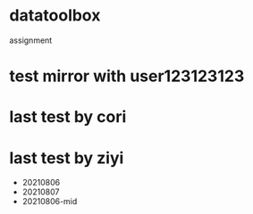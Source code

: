 # datatoolbox
assignment

# test mirror with user123123123
# last test by cori
# last test by ziyi
  * 20210806
  * 20210807
  * 20210806-mid
